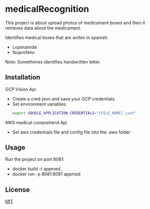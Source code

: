 # medicalRecognition

This project is about upload photos of medicament boxes and then it retrieves data about the medicament.

Identifies medical boxes that are writen in spanish:
 - Loperamida
 - Ibuprofeno
 
Note: Somethimes identifies handwritten letter.

## Installation
GCP Vision Api
- Create a cred-json and save your GCP credentials.
- Set environment variables:
  ```bash
  export GOOGLE_APPLICATION_CREDENTIALS="[FILE_NAME].json"
  ```
AWS medical comprehend Api
- Set aws credentials file and config file into the .aws folder

## Usage
Run the project on port 8081:
- docker build -t appmed .
- docker run -p 8081:8081 appmed

## License
[MIT](https://choosealicense.com/licenses/mit/)